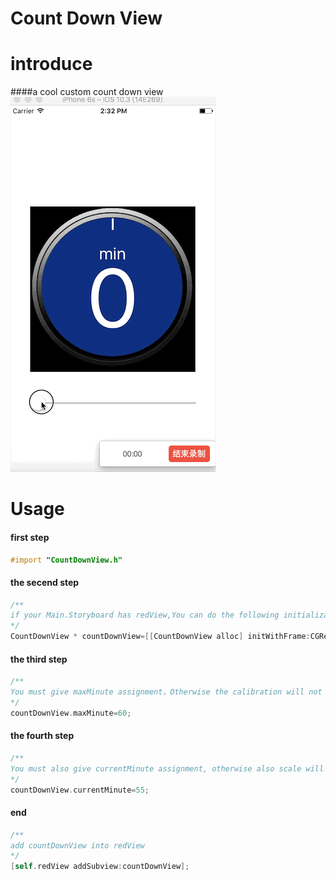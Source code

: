 Count Down View
====
# introduce
####a cool custom count down view<br>
![null](https://github.com/WTCool666/countDownView/blob/master/video.gif)<br>

# Usage 
#### first step
```Objective-C
#import "CountDownView.h"
```

#### the secend step
```Objective-C
/**
if your Main.Storyboard has redView,You can do the following initialization
*/
CountDownView * countDownView=[[CountDownView alloc] initWithFrame:CGRectMake(0, 0, self.redView.bounds.size.width, self.redView.bounds.size.height)];
```

#### the third step
```Objective-C
/**
You must give maxMinute assignment，Otherwise the calibration will not display
*/
countDownView.maxMinute=60;
```

#### the fourth step
```Objective-C
/**
You must also give currentMinute assignment, otherwise also scale will not display
*/
countDownView.currentMinute=55;
```

#### end
```Objective-C
/**
add countDownView into redView
*/
[self.redView addSubview:countDownView];
```
